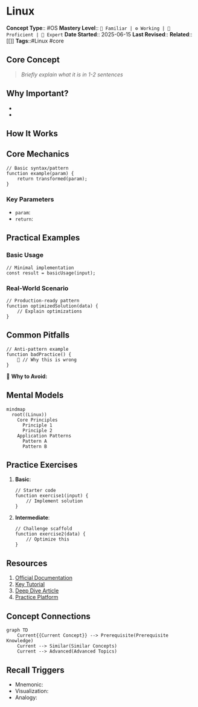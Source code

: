 # Linux

**Concept Type**:: #OS
**Mastery Level**:: `🧠 Familiar | ⚙️ Working | 🚀 Proficient | 🔬 Expert`
**Date Started**:: 2025-06-15
**Last Revised**::
**Related**:: [[]]
**Tags**::#Linux #core

## Core Concept

> _Briefly explain what it is in 1-2 sentences_

## Why Important?

-
-

## How It Works

## Core Mechanics

```<language>
// Basic syntax/pattern
function example(param) {
    return transformed(param);
}
```

### Key Parameters

- `param`:
- `return`:

## Practical Examples

### Basic Usage

```<language>
// Minimal implementation
const result = basicUsage(input);
```

### Real-World Scenario

```<language>
// Production-ready pattern
function optimizedSolution(data) {
    // Explain optimizations
}
```

## Common Pitfalls

```<language>
// Anti-pattern example
function badPractice() {
    🚫 // Why this is wrong
}
```

🛑 **Why to Avoid:**

## Mental Models

```mermaid
mindmap
  root((Linux))
    Core Principles
      Principle 1
      Principle 2
    Application Patterns
      Pattern A
      Pattern B
```

## Practice Exercises

1. **Basic**:
   ```<language>
   // Starter code
   function exercise1(input) {
       // Implement solution
   }
   ```
2. **Intermediate**:
   ```<language>
   // Challenge scaffold
   function exercise2(data) {
       // Optimize this
   }
   ```

## Resources

1. [Official Documentation](https://www.kernel.org/doc/html/v4.19/index.html)
2. [Key Tutorial](https://linuxjourney.com/)
3. [Deep Dive Article]()
4. [Practice Platform](https://overthewire.org/wargames/bandit/)

## Concept Connections

```mermaid
graph TD
    Current{{Current Concept}} --> Prerequisite(Prerequisite Knowledge)
    Current --> Similar(Similar Concepts)
    Current --> Advanced(Advanced Topics)
```

## Recall Triggers

- Mnemonic:
- Visualization:
- Analogy:
